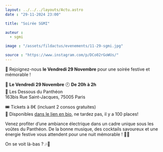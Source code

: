 ```yaml
---
layout: ../../../layouts/Actu.astro
date : "29-11-2024 23:00"

title: "Soirée SGMI"

auteur :
  - sgmi

image : "/assets/fildactus/evenements/11-29-sgmi.jpg"

source : "https://www.instagram.com/p/DCo02rGoWUs/"
---
```


🌟 Rejoignez-nous __le Vendredi 29 Novembre__ pour une soirée festive et mémorable !

📅 __Le Vendredi 29 Novembre__
🕗 __De 20h à 2h__  
📍 Les Dessous du Panthéon  
163bis Rue Saint-Jacques, 75005 Paris

🎟️ Tickets à 8€ (incluant 2 consos gratuites)  
🚨 Disponibles [dans le lien en bio](https://www.helloasso.com/associations/sgmi/adhesions/soiree-29-novembre), ne tardez pas, il y a 100 places!

Venez profiter d’une ambiance électrique dans un cadre unique sous les voûtes du Panthéon. De la bonne musique, des cocktails savoureux et une énergie festive vous attendent pour une nuit mémorable ! 🥂✨

On se voit là-bas ? 🎶💜
